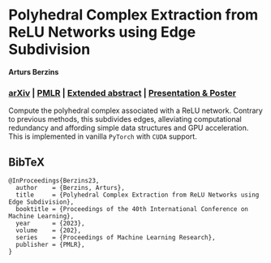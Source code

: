 # Polyhedral Complex Extraction from ReLU Networks using Edge Subdivision
**Arturs Berzins**
### **[arXiv](https://arxiv.org/abs/2306.07212)** | **[PMLR](https://proceedings.mlr.press/v202/berzins23a.html)** | **[Extended abstract](https://openreview.net/forum?id=QrJ6WaWfuP)** | **[Presentation & Poster](https://icml.cc/virtual/2023/poster/23539)**


Compute the polyhedral complex associated with a ReLU network.
Contrary to previous methods, this subdivides edges, alleviating computational redundancy and affording simple data structures and GPU acceleration.
This is implemented in vanilla `PyTorch` with `CUDA` support.


## BibTeX

```
@InProceedings{Berzins23,
  author    = {Berzins, Arturs},
  title     = {Polyhedral Complex Extraction from ReLU Networks using Edge Subdivision},
  booktitle = {Proceedings of the 40th International Conference on Machine Learning},
  year      = {2023},
  volume    = {202},
  series    = {Proceedings of Machine Learning Research},
  publisher = {PMLR},
}
```